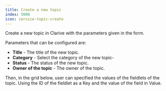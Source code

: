 ```yaml
---
title: Create a new topic
index: 5000
icon: service-topic-create
---
```


Create a new topic in Clarive with the parameters given in the form.

Parameters that can be configured are:

- **Title** - The title of the new topic.
- **Category** - Select the category of the new topic-
- **Status** - The status of the new topic.
- **Owner of the topic** - The owner of the topic.

Then, in the grid below, user can specified the values of the fieldlets of the topic. Using the ID of the fieldlet as a Key and the value of the field in Value.
